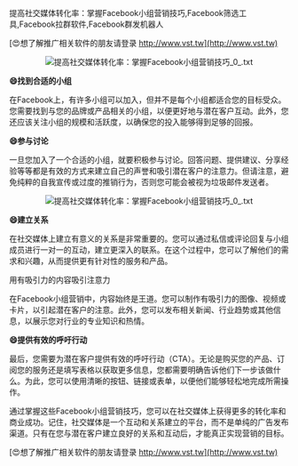 提高社交媒体转化率：掌握Facebook小组营销技巧,Facebook筛选工具,Facebook拉群软件,Facebook群发机器人

[😍想了解推广相关软件的朋友请登录 http://www.vst.tw](http://www.vst.tw)

 <center><img src="https://vst.tw/MP4/tuiguang/png/8.png" alt="提高社交媒体转化率：掌握Facebook小组营销技巧_0_.txt"></center>

**😄找到合适的小组**

在Facebook上，有许多小组可以加入，但并不是每个小组都适合您的目标受众。您需要找到与您的品牌或产品相关的小组，以便更好地与潜在客户互动。此外，您还应该关注小组的规模和活跃度，以确保您的投入能够得到足够的回报。

**😄参与讨论**

一旦您加入了一个合适的小组，就要积极参与讨论。回答问题、提供建议、分享经验等等都是有效的方式来建立自己的声誉和吸引潜在客户的注意力。但请注意，避免纯粹的自我宣传或过度的推销行为，否则您可能会被视为垃圾邮件发送者。

 <center><img src="https://vst.tw/MP4/tuiguang/png/4.png" alt="提高社交媒体转化率：掌握Facebook小组营销技巧_0_.txt"></center>

**😄建立关系**

在社交媒体上建立有意义的关系是非常重要的。您可以通过私信或评论回复与小组成员进行一对一的互动，建立更深入的联系。在这个过程中，您可以了解他们的需求和兴趣，从而提供更有针对性的服务和产品。

用有吸引力的内容吸引注意力

在Facebook小组营销中，内容始终是王道。您可以制作有吸引力的图像、视频或卡片，以引起潜在客户的注意。此外，您可以发布相关新闻、行业趋势或其他信息，以展示您对行业的专业知识和热情。

**😄提供有效的呼吁行动**

最后，您需要为潜在客户提供有效的呼吁行动（CTA）。无论是购买您的产品、订阅您的服务还是填写表格以获取更多信息，您都需要明确告诉他们下一步该做什么。为此，您可以使用清晰的按钮、链接或表单，以便他们能够轻松地完成所需操作。

通过掌握这些Facebook小组营销技巧，您可以在社交媒体上获得更多的转化率和商业成功。记住，社交媒体是一个互动和关系建立的平台，而不是单纯的广告发布渠道。只有在您与潜在客户建立良好的关系和互动后，才能真正实现营销的目标。

[😍想了解推广相关软件的朋友请登录 http://www.vst.tw](http://www.vst.tw)



